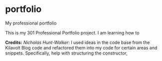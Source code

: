 # portfolio
My professional portfolio

This is my 301 Professional Portfolio project. I am learning how to





**Credits:**
*Nicholas Hunt-Walker*: I used ideas in the code base from the Kilavolt Blog code and refactored them into my code for certain areas and snippets. Specifically, help with structuring the constructor, 
